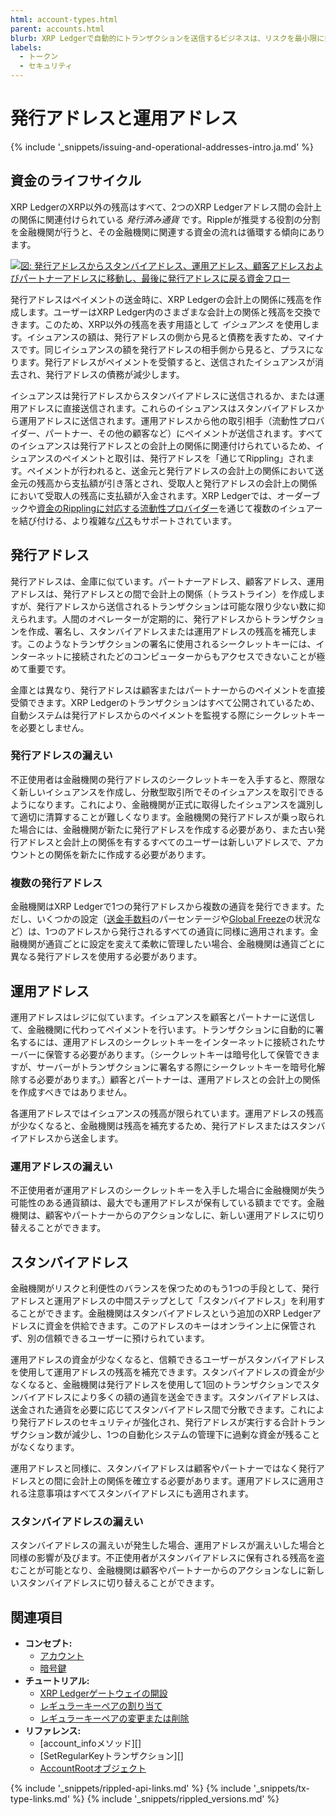 ```yaml
---
html: account-types.html
parent: accounts.html
blurb: XRP Ledgerで自動的にトランザクションを送信するビジネスは、リスクを最小限に抑えるために目的ごとに別のアドレスを設定することをおすすめします。
labels:
  - トークン
  - セキュリティ
---
```

# 発行アドレスと運用アドレス

{% include '_snippets/issuing-and-operational-addresses-intro.ja.md' %}
<!--{#_ #}-->

## 資金のライフサイクル

XRP LedgerのXRP以外の残高はすべて、2つのXRP Ledgerアドレス間の会計上の関係に関連付けられている _発行済み通貨_ です。Rippleが推奨する役割の分割を金融機関が行うと、その金融機関に関連する資金の流れは循環する傾向にあります。

[![図: 発行アドレスからスタンバイアドレス、運用アドレス、顧客アドレスおよびパートナーアドレスに移動し、最後に発行アドレスに戻る資金フロー](img/funds_flow_diagram.png)](img/funds_flow_diagram.png)

発行アドレスはペイメントの送金時に、XRP Ledgerの会計上の関係に残高を作成します。ユーザーはXRP Ledger内のさまざまな会計上の関係と残高を交換できます。このため、XRP以外の残高を表す用語として _イシュアンス_ を使用します。イシュアンスの額は、発行アドレスの側から見ると債務を表すため、マイナスです。同じイシュアンスの額を発行アドレスの相手側から見ると、プラスになります。発行アドレスがペイメントを受領すると、送信されたイシュアンスが消去され、発行アドレスの債務が減少します。

イシュアンスは発行アドレスからスタンバイアドレスに送信されるか、または運用アドレスに直接送信されます。これらのイシュアンスはスタンバイアドレスから運用アドレスに送信されます。運用アドレスから他の取引相手（流動性プロバイダー、パートナー、その他の顧客など）にペイメントが送信されます。すべてのイシュアンスは発行アドレスとの会計上の関係に関連付けられているため、イシュアンスのペイメントと取引は、発行アドレスを「通じてRippling」されます。ペイメントが行われると、送金元と発行アドレスの会計上の関係において送金元の残高から支払額が引き落とされ、受取人と発行アドレスの会計上の関係において受取人の残高に支払額が入金されます。XRP Ledgerでは、オーダーブックや[資金のRipplingに対応する流動性プロバイダー](rippling.html)を通じて複数のイシュアーを結び付ける、より複雑な[パス](paths.html)もサポートされています。

## 発行アドレス

発行アドレスは、金庫に似ています。パートナーアドレス、顧客アドレス、運用アドレスは、発行アドレスとの間で会計上の関係（トラストライン）を作成しますが、発行アドレスから送信されるトランザクションは可能な限り少ない数に抑えられます。人間のオペレーターが定期的に、発行アドレスからトランザクションを作成、署名し、スタンバイアドレスまたは運用アドレスの残高を補充します。このようなトランザクションの署名に使用されるシークレットキーには、インターネットに接続されたどのコンピューターからもアクセスできないことが極めて重要です。

金庫とは異なり、発行アドレスは顧客またはパートナーからのペイメントを直接受領できます。XRP Ledgerのトランザクションはすべて公開されているため、自動システムは発行アドレスからのペイメントを監視する際にシークレットキーを必要としません。

### 発行アドレスの漏えい

不正使用者は金融機関の発行アドレスのシークレットキーを入手すると、際限なく新しいイシュアンスを作成し、分散型取引所でそのイシュアンスを取引できるようになります。これにより、金融機関が正式に取得したイシュアンスを識別して適切に清算することが難しくなります。金融機関の発行アドレスが乗っ取られた場合には、金融機関が新たに発行アドレスを作成する必要があり、また古い発行アドレスと会計上の関係を有するすべてのユーザーは新しいアドレスで、アカウントとの関係を新たに作成する必要があります。

### 複数の発行アドレス

金融機関はXRP Ledgerで1つの発行アドレスから複数の通貨を発行できます。ただし、いくつかの設定（[送金手数料](transfer-fees.html)のパーセンテージや[Global Freeze](freezes.html)の状況など）は、1つのアドレスから発行されるすべての通貨に同様に適用されます。金融機関が通貨ごとに設定を変えて柔軟に管理したい場合、金融機関は通貨ごとに異なる発行アドレスを使用する必要があります。

## 運用アドレス

運用アドレスはレジに似ています。イシュアンスを顧客とパートナーに送信して、金融機関に代わってペイメントを行います。トランザクションに自動的に署名するには、運用アドレスのシークレットキーをインターネットに接続されたサーバーに保管する必要があります。（シークレットキーは暗号化して保管できますが、サーバーがトランザクションに署名する際にシークレットキーを暗号化解除する必要があります。）顧客とパートナーは、運用アドレスとの会計上の関係を作成すべきではありません。

各運用アドレスではイシュアンスの残高が限られています。運用アドレスの残高が少なくなると、金融機関は残高を補充するため、発行アドレスまたはスタンバイアドレスから送金します。

### 運用アドレスの漏えい

不正使用者が運用アドレスのシークレットキーを入手した場合に金融機関が失う可能性のある通貨額は、最大でも運用アドレスが保有している額までです。金融機関は、顧客やパートナーからのアクションなしに、新しい運用アドレスに切り替えることができます。

## スタンバイアドレス

金融機関がリスクと利便性のバランスを保つためのもう1つの手段として、発行アドレスと運用アドレスの中間ステップとして「スタンバイアドレス」を利用することができます。金融機関はスタンバイアドレスという追加のXRP Ledgerアドレスに資金を供給できます。このアドレスのキーはオンライン上に保管されず、別の信頼できるユーザーに預けられています。

運用アドレスの資金が少なくなると、信頼できるユーザーがスタンバイアドレスを使用して運用アドレスの残高を補充できます。スタンバイアドレスの資金が少なくなると、金融機関は発行アドレスを使用して1回のトランザクションでスタンバイアドレスにより多くの額の通貨を送金できます。スタンバイアドレスは、送金された通貨を必要に応じてスタンバイアドレス間で分散できます。これにより発行アドレスのセキュリティが強化され、発行アドレスが実行する合計トランザクション数が減少し、1つの自動化システムの管理下に過剰な資金が残ることがなくなります。

運用アドレスと同様に、スタンバイアドレスは顧客やパートナーではなく発行アドレスとの間に会計上の関係を確立する必要があります。運用アドレスに適用される注意事項はすべてスタンバイアドレスにも適用されます。

### スタンバイアドレスの漏えい

スタンバイアドレスの漏えいが発生した場合、運用アドレスが漏えいした場合と同様の影響が及びます。不正使用者がスタンバイアドレスに保有される残高を盗むことが可能となり、金融機関は顧客やパートナーからのアクションなしに新しいスタンバイアドレスに切り替えることができます。

## 関連項目

- **コンセプト:**
  - [アカウント](accounts.html)
  - [暗号鍵](cryptographic-keys.html)
- **チュートリアル:**
  - [XRP Ledgerゲートウェイの開設](stablecoin-issuer.html)
  - [レギュラーキーペアの割り当て](assign-a-regular-key-pair.html)
  - [レギュラーキーペアの変更または削除](change-or-remove-a-regular-key-pair.html)
- **リファレンス:**
  - [account_infoメソッド][]
  - [SetRegularKeyトランザクション][]
  - [AccountRootオブジェクト](accountroot.html)

<!--{# common link defs #}-->
{% include '_snippets/rippled-api-links.md' %}
{% include '_snippets/tx-type-links.md' %}
{% include '_snippets/rippled_versions.md' %}

